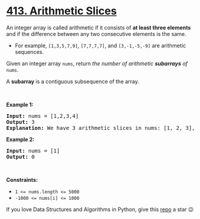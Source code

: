 # [413. Arithmetic Slices][title]

<p>An integer array is called arithmetic if it consists of <strong>at least three elements</strong> and if the difference between any two consecutive elements is the same.</p>
<ul>
<li>For example, <code>[1,3,5,7,9]</code>, <code>[7,7,7,7]</code>, and <code>[3,-1,-5,-9]</code> are arithmetic sequences.</li>
</ul>
<p>Given an integer array <code>nums</code>, return <em>the number of arithmetic <strong>subarrays</strong> of</em> <code>nums</code>.</p>
<p>A <strong>subarray</strong> is a contiguous subsequence of the array.</p>
<p> </p>
<p><strong>Example 1:</strong></p>
<pre><strong>Input:</strong> nums = [1,2,3,4]
<strong>Output:</strong> 3
<strong>Explanation:</strong> We have 3 arithmetic slices in nums: [1, 2, 3], [2, 3, 4] and [1,2,3,4] itself.
</pre>
<p><strong>Example 2:</strong></p>
<pre><strong>Input:</strong> nums = [1]
<strong>Output:</strong> 0
</pre>
<p> </p>
<p><strong>Constraints:</strong></p>
<ul>
<li><code>1 &lt;= nums.length &lt;= 5000</code></li>
<li><code>-1000 &lt;= nums[i] &lt;= 1000</code></li>
</ul>


If you love Data Structures and Algorithms in Python, give this [repo][me] a star :wink:

[title]: https://leetcode.com/problems/arithmetic-slices
[me]: https://github.com/bumblebee211196/awesome-python-leetcode